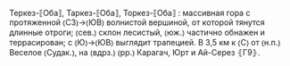 ---
---

Теркез-⟦Оба⟧, Таркез-⟦Оба⟧, Торкез-⟦Оба⟧
: массивная гора с протяженной ⦅СЗ⦆→⦅ЮВ⦆ волнистой вершиной, от которой тянутся длинные отроги; ⦅сев.⦆ склон лесистый, ⦅юж.⦆ частично обнажен и террасирован; с ⦅Ю⦆→⦅ЮВ⦆ выглядит трапецией. В 3,5 км к ⦅С⦆ от ⦅н.п.⦆ Веселое ⦅Судак.⦆, на ⦅вдрз.⦆ ⦅рр.⦆ Карагач, Юрт и Ай-Серез ⦃Г9⦄.
